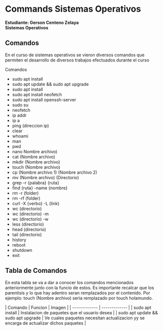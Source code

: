 # Commands Sistemas Operativos
**Estudiante: Gerson Centeno Zelaya <br />
Sistemas Operativos**

## Comandos

En el curso de sistemas operativos se vieron diversos comandos que permiten el desarrollo de diversos trabajos efectuados durante el curso

Comandos <br />

* sudo apt install
* sudo apt update && sudo apt upgrade
* sudo apt install 
* sudo apt install neofetch
* sudo apt install openssh-server
* sudo su
* neofetch
* ip addr
* ip a
* ping (direccion ip)
* clear
* whoami
* man
* pwd
* nano Nombre archivo) 
* cat (Nombre archivo) 
* mkdir (Nombre archivo) 
* touch (Nombre archivo) 
* cp (Nombre archivo 1)  (Nombre archivo 2) 
* mv (Nombre archivo)  (Directorio) 
* grep -r {palabra} {ruta}
* find {ruta} -name {nombre}
* rm -r (folder)
* rm -rf (folder)
* curl -X {verbo} -L (link)
* wc (directorio)
* wc (directorio) -m
* wc (directorio) -w
* less (directorio)
* head (directorio)
* tail (directorio) 
* history
* reboot
* shutdown
* exit

## Tabla de Comandos
En esta tabla se va a dar a conocer los comandos mencionados anteriormente junto con la funcio de estos. Es importante recalcar que los parentisis y lo que hay adentro seran remplazados por el contenido. Por ejemplo: touch (Nombre archivo) seria remplazado por touch holamundo.

| Comando | Funcion | Imagen |
| ------------- | ------------- |
| sudo apt install  | Instalacion de paquetes que el usuario desea  |
| sudo apt update && sudo apt upgrade  | Ve cuales paquetes necesitan actualizacion yy se encarga de actualizar dichos paquetes   |
